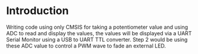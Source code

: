 # Introduction 

Writing code using only CMSIS for taking a potentiometer value and using ADC to read and display the values, the values will be displayed via a UART Serial Monitor using a USB to UART TTL converter. 
Step 2 would be using these ADC value to control a PWM wave to fade an external LED. 

